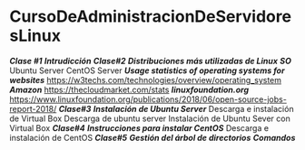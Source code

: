 # CursoDeAdministracionDeServidoresLinux
***Clase #1***
    ***Intrudicción***
***Clase#2***
    ***Distribuciones más utilizadas de Linux***
        ***SO***
            Ubuntu Server
            CentOS Server
        ***Usage statistics of operating systems for websites***
            https://w3techs.com/technologies/overview/operating_system  
        ***Amazon***
            https://thecloudmarket.com/stats
        ***linuxfoundation.org***
            https://www.linuxfoundation.org/publications/2018/06/open-source-jobs-report-2018/
***Clase#3***
    ***Instalación de Ubuntu Server***
        Descarga e instalación de Virtual Box
        Descarga de ubuntu server
        Instalación de Ubuntu Sever con Virtual Box
***Clase#4***
    ***Instrucciones para instalar CentOS***
        Descarga e instalación de CentOS
***Clase#5***
    ***Gestión del árbol de directorios***
        ***Comandos***
            
